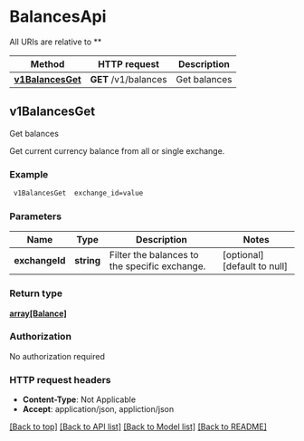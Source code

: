 # BalancesApi

All URIs are relative to **

Method | HTTP request | Description
------------- | ------------- | -------------
[**v1BalancesGet**](BalancesApi.md#v1BalancesGet) | **GET** /v1/balances | Get balances



## v1BalancesGet

Get balances

Get current currency balance from all or single exchange.

### Example

```bash
 v1BalancesGet  exchange_id=value
```

### Parameters


Name | Type | Description  | Notes
------------- | ------------- | ------------- | -------------
 **exchangeId** | **string** | Filter the balances to the specific exchange. | [optional] [default to null]

### Return type

[**array[Balance]**](Balance.md)

### Authorization

No authorization required

### HTTP request headers

- **Content-Type**: Not Applicable
- **Accept**: application/json, appliction/json

[[Back to top]](#) [[Back to API list]](../README.md#documentation-for-api-endpoints) [[Back to Model list]](../README.md#documentation-for-models) [[Back to README]](../README.md)

